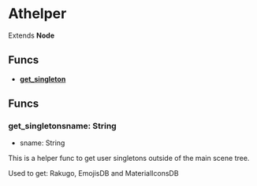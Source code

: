 # Athelper

Extends **Node**


## Funcs
 - [**get_singleton**](#get_singleton)

## Funcs
### get_singletonsname: String
 - sname: String

This is a helper func to get user singletons outside of the main scene tree.

Used to get: Rakugo, EmojisDB and MaterialIconsDB

